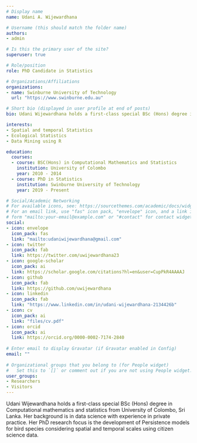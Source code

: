 ```yaml
---
# Display name
name: Udani A. Wijewardhana

# Username (this should match the folder name)
authors:
- admin

# Is this the primary user of the site?
superuser: true

# Role/position
role: PhD Candidate in Statistics

# Organizations/Affiliations
organizations:
- name: Swinburne University of Technology
  url: "https://www.swinburne.edu.au"

# Short bio (displayed in user profile at end of posts)
bio: Udani Wijewardhana holds a first-class special BSc (Hons) degree in Computational mathematics and statistics from University of Colombo, Sri Lanka. Her background is in data science with experience in private practice. Her PhD research focus is the development of Persistence models for bird species considering spatial and temporal scales using citizen science data.

interests:
- Spatial and temporal Statistics
- Ecological Statistics
- Data Mining using R

education:
  courses:
  - course: BSC(Hons) in Computational Mathematics and Statistics
    institution: University of Colombo
    year: 2010 - 2014
  - course: PhD in Statistics
    institution: Swinburne University of Technology
    year: 2019 - Present

# Social/Academic Networking
# For available icons, see: https://sourcethemes.com/academic/docs/widgets/#icons
# For an email link, use "fas" icon pack, "envelope" icon, and a link in the
# form "mailto:your-email@example.com" or "#contact" for contact widget.
social:
- icon: envelope
  icon_pack: fas
  link: "mailto:udaniwijewardhana@gmail.com"
- icon: twitter
  icon_pack: fab
  link: https://twitter.com/uwijewardhana23
- icon: google-scholar
  icon_pack: ai
  link: https://scholar.google.com/citations?hl=en&user=CupPkR4AAAAJ
- icon: github
  icon_pack: fab
  link: https://github.com/uwijewardhana
- icon: linkedin
  icon_pack: fab
  link: "https://www.linkedin.com/in/udani-wijewardhana-2134426b"
- icon: cv
  icon_pack: ai
  link: "files/cv.pdf"
- icon: orcid
  icon_pack: ai
  link: https://orcid.org/0000-0002-7174-2840 
  
# Enter email to display Gravatar (if Gravatar enabled in Config)
email: ""
  
# Organizational groups that you belong to (for People widget)
#   Set this to `[]` or comment out if you are not using People widget.  
user_groups:
- Researchers
- Visitors
---
```


Udani Wijewardhana holds a first-class special BSc (Hons) degree in Computational mathematics and statistics from University of Colombo, Sri Lanka. Her background is in data science with experience in private practice. Her PhD research focus is the development of Persistence models for bird species considering spatial and temporal scales using citizen science data.
